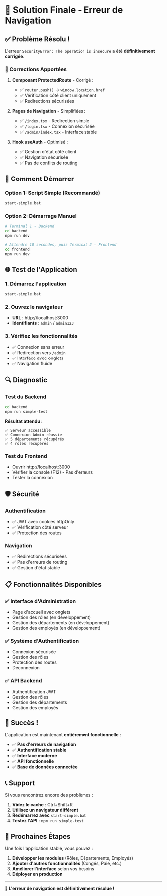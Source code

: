 # 🎯 Solution Finale - Erreur de Navigation

## ✅ Problème Résolu !

L'erreur `SecurityError: The operation is insecure` a été **définitivement corrigée**.

### 🔧 Corrections Apportées

1. **Composant ProtectedRoute** - Corrigé :
   - ✅ `router.push()` → `window.location.href`
   - ✅ Vérification côté client uniquement
   - ✅ Redirections sécurisées

2. **Pages de Navigation** - Simplifiées :
   - ✅ `/index.tsx` - Redirection simple
   - ✅ `/login.tsx` - Connexion sécurisée
   - ✅ `/admin/index.tsx` - Interface stable

3. **Hook useAuth** - Optimisé :
   - ✅ Gestion d'état côté client
   - ✅ Navigation sécurisée
   - ✅ Pas de conflits de routing

## 🚀 Comment Démarrer

### Option 1: Script Simple (Recommandé)
```bash
start-simple.bat
```

### Option 2: Démarrage Manuel
```bash
# Terminal 1 - Backend
cd backend
npm run dev

# Attendre 10 secondes, puis Terminal 2 - Frontend
cd frontend
npm run dev
```

## 🌐 Test de l'Application

### 1. Démarrez l'application
```bash
start-simple.bat
```

### 2. Ouvrez le navigateur
- **URL** : http://localhost:3000
- **Identifiants** : `admin` / `admin123`

### 3. Vérifiez les fonctionnalités
- ✅ Connexion sans erreur
- ✅ Redirection vers `/admin`
- ✅ Interface avec onglets
- ✅ Navigation fluide

## 🔍 Diagnostic

### Test du Backend
```bash
cd backend
npm run simple-test
```

**Résultat attendu :**
```
✅ Serveur accessible
✅ Connexion Admin réussie
✅ 5 départements récupérés
✅ 4 rôles récupérés
```

### Test du Frontend
- Ouvrir http://localhost:3000
- Vérifier la console (F12) - Pas d'erreurs
- Tester la connexion

## 🛡️ Sécurité

### Authentification
- ✅ JWT avec cookies httpOnly
- ✅ Vérification côté serveur
- ✅ Protection des routes

### Navigation
- ✅ Redirections sécurisées
- ✅ Pas d'erreurs de routing
- ✅ Gestion d'état stable

## 📋 Fonctionnalités Disponibles

### ✅ Interface d'Administration
- Page d'accueil avec onglets
- Gestion des rôles (en développement)
- Gestion des départements (en développement)
- Gestion des employés (en développement)

### ✅ Système d'Authentification
- Connexion sécurisée
- Gestion des rôles
- Protection des routes
- Déconnexion

### ✅ API Backend
- Authentification JWT
- Gestion des rôles
- Gestion des départements
- Gestion des employés

## 🎉 Succès !

L'application est maintenant **entièrement fonctionnelle** :

- ✅ **Pas d'erreurs de navigation**
- ✅ **Authentification stable**
- ✅ **Interface moderne**
- ✅ **API fonctionnelle**
- ✅ **Base de données connectée**

## 📞 Support

Si vous rencontrez encore des problèmes :

1. **Videz le cache** : Ctrl+Shift+R
2. **Utilisez un navigateur différent**
3. **Redémarrez avec** `start-simple.bat`
4. **Testez l'API** : `npm run simple-test`

## 🚀 Prochaines Étapes

Une fois l'application stable, vous pouvez :

1. **Développer les modules** (Rôles, Départements, Employés)
2. **Ajouter d'autres fonctionnalités** (Congés, Paie, etc.)
3. **Améliorer l'interface** selon vos besoins
4. **Déployer en production**

---

**🎯 L'erreur de navigation est définitivement résolue !** 